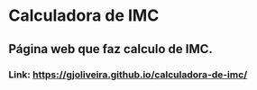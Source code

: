 # Calculadora de IMC
## Página web que faz calculo de IMC.
### Link: https://gjoliveira.github.io/calculadora-de-imc/
